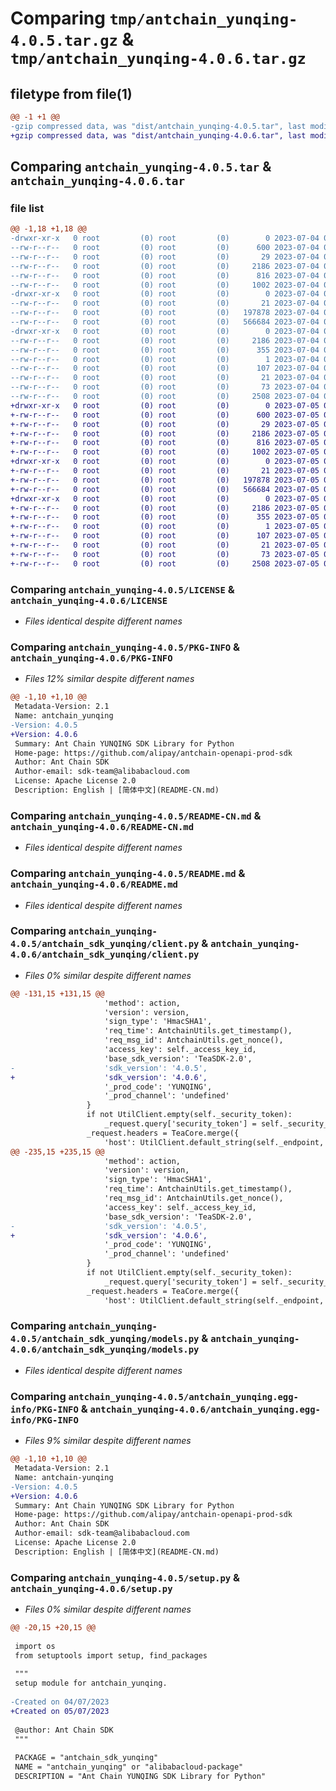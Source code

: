 # Comparing `tmp/antchain_yunqing-4.0.5.tar.gz` & `tmp/antchain_yunqing-4.0.6.tar.gz`

## filetype from file(1)

```diff
@@ -1 +1 @@
-gzip compressed data, was "dist/antchain_yunqing-4.0.5.tar", last modified: Tue Jul  4 09:50:02 2023, max compression
+gzip compressed data, was "dist/antchain_yunqing-4.0.6.tar", last modified: Wed Jul  5 09:49:44 2023, max compression
```

## Comparing `antchain_yunqing-4.0.5.tar` & `antchain_yunqing-4.0.6.tar`

### file list

```diff
@@ -1,18 +1,18 @@
-drwxr-xr-x   0 root         (0) root         (0)        0 2023-07-04 09:50:02.000000 antchain_yunqing-4.0.5/
--rw-r--r--   0 root         (0) root         (0)      600 2023-07-04 09:50:01.000000 antchain_yunqing-4.0.5/LICENSE
--rw-r--r--   0 root         (0) root         (0)       29 2023-07-04 09:50:01.000000 antchain_yunqing-4.0.5/MANIFEST.in
--rw-r--r--   0 root         (0) root         (0)     2186 2023-07-04 09:50:02.000000 antchain_yunqing-4.0.5/PKG-INFO
--rw-r--r--   0 root         (0) root         (0)      816 2023-07-04 09:50:01.000000 antchain_yunqing-4.0.5/README-CN.md
--rw-r--r--   0 root         (0) root         (0)     1002 2023-07-04 09:50:01.000000 antchain_yunqing-4.0.5/README.md
-drwxr-xr-x   0 root         (0) root         (0)        0 2023-07-04 09:50:02.000000 antchain_yunqing-4.0.5/antchain_sdk_yunqing/
--rw-r--r--   0 root         (0) root         (0)       21 2023-07-04 09:50:01.000000 antchain_yunqing-4.0.5/antchain_sdk_yunqing/__init__.py
--rw-r--r--   0 root         (0) root         (0)   197878 2023-07-04 09:50:01.000000 antchain_yunqing-4.0.5/antchain_sdk_yunqing/client.py
--rw-r--r--   0 root         (0) root         (0)   566684 2023-07-04 09:50:01.000000 antchain_yunqing-4.0.5/antchain_sdk_yunqing/models.py
-drwxr-xr-x   0 root         (0) root         (0)        0 2023-07-04 09:50:02.000000 antchain_yunqing-4.0.5/antchain_yunqing.egg-info/
--rw-r--r--   0 root         (0) root         (0)     2186 2023-07-04 09:50:02.000000 antchain_yunqing-4.0.5/antchain_yunqing.egg-info/PKG-INFO
--rw-r--r--   0 root         (0) root         (0)      355 2023-07-04 09:50:02.000000 antchain_yunqing-4.0.5/antchain_yunqing.egg-info/SOURCES.txt
--rw-r--r--   0 root         (0) root         (0)        1 2023-07-04 09:50:02.000000 antchain_yunqing-4.0.5/antchain_yunqing.egg-info/dependency_links.txt
--rw-r--r--   0 root         (0) root         (0)      107 2023-07-04 09:50:02.000000 antchain_yunqing-4.0.5/antchain_yunqing.egg-info/requires.txt
--rw-r--r--   0 root         (0) root         (0)       21 2023-07-04 09:50:02.000000 antchain_yunqing-4.0.5/antchain_yunqing.egg-info/top_level.txt
--rw-r--r--   0 root         (0) root         (0)       73 2023-07-04 09:50:02.000000 antchain_yunqing-4.0.5/setup.cfg
--rw-r--r--   0 root         (0) root         (0)     2508 2023-07-04 09:50:01.000000 antchain_yunqing-4.0.5/setup.py
+drwxr-xr-x   0 root         (0) root         (0)        0 2023-07-05 09:49:44.000000 antchain_yunqing-4.0.6/
+-rw-r--r--   0 root         (0) root         (0)      600 2023-07-05 09:49:44.000000 antchain_yunqing-4.0.6/LICENSE
+-rw-r--r--   0 root         (0) root         (0)       29 2023-07-05 09:49:44.000000 antchain_yunqing-4.0.6/MANIFEST.in
+-rw-r--r--   0 root         (0) root         (0)     2186 2023-07-05 09:49:44.000000 antchain_yunqing-4.0.6/PKG-INFO
+-rw-r--r--   0 root         (0) root         (0)      816 2023-07-05 09:49:44.000000 antchain_yunqing-4.0.6/README-CN.md
+-rw-r--r--   0 root         (0) root         (0)     1002 2023-07-05 09:49:44.000000 antchain_yunqing-4.0.6/README.md
+drwxr-xr-x   0 root         (0) root         (0)        0 2023-07-05 09:49:44.000000 antchain_yunqing-4.0.6/antchain_sdk_yunqing/
+-rw-r--r--   0 root         (0) root         (0)       21 2023-07-05 09:49:44.000000 antchain_yunqing-4.0.6/antchain_sdk_yunqing/__init__.py
+-rw-r--r--   0 root         (0) root         (0)   197878 2023-07-05 09:49:44.000000 antchain_yunqing-4.0.6/antchain_sdk_yunqing/client.py
+-rw-r--r--   0 root         (0) root         (0)   566684 2023-07-05 09:49:44.000000 antchain_yunqing-4.0.6/antchain_sdk_yunqing/models.py
+drwxr-xr-x   0 root         (0) root         (0)        0 2023-07-05 09:49:44.000000 antchain_yunqing-4.0.6/antchain_yunqing.egg-info/
+-rw-r--r--   0 root         (0) root         (0)     2186 2023-07-05 09:49:44.000000 antchain_yunqing-4.0.6/antchain_yunqing.egg-info/PKG-INFO
+-rw-r--r--   0 root         (0) root         (0)      355 2023-07-05 09:49:44.000000 antchain_yunqing-4.0.6/antchain_yunqing.egg-info/SOURCES.txt
+-rw-r--r--   0 root         (0) root         (0)        1 2023-07-05 09:49:44.000000 antchain_yunqing-4.0.6/antchain_yunqing.egg-info/dependency_links.txt
+-rw-r--r--   0 root         (0) root         (0)      107 2023-07-05 09:49:44.000000 antchain_yunqing-4.0.6/antchain_yunqing.egg-info/requires.txt
+-rw-r--r--   0 root         (0) root         (0)       21 2023-07-05 09:49:44.000000 antchain_yunqing-4.0.6/antchain_yunqing.egg-info/top_level.txt
+-rw-r--r--   0 root         (0) root         (0)       73 2023-07-05 09:49:44.000000 antchain_yunqing-4.0.6/setup.cfg
+-rw-r--r--   0 root         (0) root         (0)     2508 2023-07-05 09:49:44.000000 antchain_yunqing-4.0.6/setup.py
```

### Comparing `antchain_yunqing-4.0.5/LICENSE` & `antchain_yunqing-4.0.6/LICENSE`

 * *Files identical despite different names*

### Comparing `antchain_yunqing-4.0.5/PKG-INFO` & `antchain_yunqing-4.0.6/PKG-INFO`

 * *Files 12% similar despite different names*

```diff
@@ -1,10 +1,10 @@
 Metadata-Version: 2.1
 Name: antchain_yunqing
-Version: 4.0.5
+Version: 4.0.6
 Summary: Ant Chain YUNQING SDK Library for Python
 Home-page: https://github.com/alipay/antchain-openapi-prod-sdk
 Author: Ant Chain SDK
 Author-email: sdk-team@alibabacloud.com
 License: Apache License 2.0
 Description: English | [简体中文](README-CN.md)
```

### Comparing `antchain_yunqing-4.0.5/README-CN.md` & `antchain_yunqing-4.0.6/README-CN.md`

 * *Files identical despite different names*

### Comparing `antchain_yunqing-4.0.5/README.md` & `antchain_yunqing-4.0.6/README.md`

 * *Files identical despite different names*

### Comparing `antchain_yunqing-4.0.5/antchain_sdk_yunqing/client.py` & `antchain_yunqing-4.0.6/antchain_sdk_yunqing/client.py`

 * *Files 0% similar despite different names*

```diff
@@ -131,15 +131,15 @@
                     'method': action,
                     'version': version,
                     'sign_type': 'HmacSHA1',
                     'req_time': AntchainUtils.get_timestamp(),
                     'req_msg_id': AntchainUtils.get_nonce(),
                     'access_key': self._access_key_id,
                     'base_sdk_version': 'TeaSDK-2.0',
-                    'sdk_version': '4.0.5',
+                    'sdk_version': '4.0.6',
                     '_prod_code': 'YUNQING',
                     '_prod_channel': 'undefined'
                 }
                 if not UtilClient.empty(self._security_token):
                     _request.query['security_token'] = self._security_token
                 _request.headers = TeaCore.merge({
                     'host': UtilClient.default_string(self._endpoint, 'openapi.antchain.antgroup.com'),
@@ -235,15 +235,15 @@
                     'method': action,
                     'version': version,
                     'sign_type': 'HmacSHA1',
                     'req_time': AntchainUtils.get_timestamp(),
                     'req_msg_id': AntchainUtils.get_nonce(),
                     'access_key': self._access_key_id,
                     'base_sdk_version': 'TeaSDK-2.0',
-                    'sdk_version': '4.0.5',
+                    'sdk_version': '4.0.6',
                     '_prod_code': 'YUNQING',
                     '_prod_channel': 'undefined'
                 }
                 if not UtilClient.empty(self._security_token):
                     _request.query['security_token'] = self._security_token
                 _request.headers = TeaCore.merge({
                     'host': UtilClient.default_string(self._endpoint, 'openapi.antchain.antgroup.com'),
```

### Comparing `antchain_yunqing-4.0.5/antchain_sdk_yunqing/models.py` & `antchain_yunqing-4.0.6/antchain_sdk_yunqing/models.py`

 * *Files identical despite different names*

### Comparing `antchain_yunqing-4.0.5/antchain_yunqing.egg-info/PKG-INFO` & `antchain_yunqing-4.0.6/antchain_yunqing.egg-info/PKG-INFO`

 * *Files 9% similar despite different names*

```diff
@@ -1,10 +1,10 @@
 Metadata-Version: 2.1
 Name: antchain-yunqing
-Version: 4.0.5
+Version: 4.0.6
 Summary: Ant Chain YUNQING SDK Library for Python
 Home-page: https://github.com/alipay/antchain-openapi-prod-sdk
 Author: Ant Chain SDK
 Author-email: sdk-team@alibabacloud.com
 License: Apache License 2.0
 Description: English | [简体中文](README-CN.md)
```

### Comparing `antchain_yunqing-4.0.5/setup.py` & `antchain_yunqing-4.0.6/setup.py`

 * *Files 0% similar despite different names*

```diff
@@ -20,15 +20,15 @@
 
 import os
 from setuptools import setup, find_packages
 
 """
 setup module for antchain_yunqing.
 
-Created on 04/07/2023
+Created on 05/07/2023
 
 @author: Ant Chain SDK
 """
 
 PACKAGE = "antchain_sdk_yunqing"
 NAME = "antchain_yunqing" or "alibabacloud-package"
 DESCRIPTION = "Ant Chain YUNQING SDK Library for Python"
```

